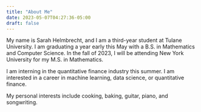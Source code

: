 ```yaml
---
title: "About Me"
date: 2023-05-07T04:27:36-05:00
draft: false
---
```


My name is Sarah Helmbrecht, and I am a third-year student at Tulane University. I am graduating a year early this May with a B.S. in Mathematics and Computer Science. In the fall of 2023, I will be attending New York University for my M.S. in Mathematics.  

I am interning in the quantitative finance industry this summer. I am interested in a career in machine learning, data science, or quantitative finance.  

My personal interests include cooking, baking, guitar, piano, and songwriting.
